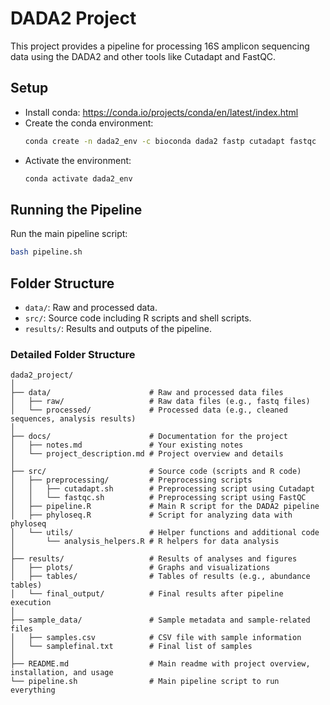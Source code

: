 
# DADA2 Project

This project provides a pipeline for processing 16S amplicon sequencing data using the DADA2 and other tools like Cutadapt and FastQC.

## Setup

- Install conda: https://conda.io/projects/conda/en/latest/index.html
- Create the conda environment:
  ```bash
  conda create -n dada2_env -c bioconda dada2 fastp cutadapt fastqc
  ```
- Activate the environment:
  ```bash
  conda activate dada2_env
  ```

## Running the Pipeline

Run the main pipeline script:
```bash
bash pipeline.sh
```

## Folder Structure

- `data/`: Raw and processed data.
- `src/`: Source code including R scripts and shell scripts.
- `results/`: Results and outputs of the pipeline.

### Detailed Folder Structure

```
dada2_project/
│
├── data/                      # Raw and processed data files
│   ├── raw/                   # Raw data files (e.g., fastq files)
│   └── processed/             # Processed data (e.g., cleaned sequences, analysis results)
│
├── docs/                      # Documentation for the project
│   ├── notes.md               # Your existing notes
│   └── project_description.md # Project overview and details
│
├── src/                       # Source code (scripts and R code)
│   ├── preprocessing/         # Preprocessing scripts
│   │   ├── cutadapt.sh        # Preprocessing script using Cutadapt
│   │   └── fastqc.sh          # Preprocessing script using FastQC
│   ├── pipeline.R             # Main R script for the DADA2 pipeline
│   ├── phyloseq.R             # Script for analyzing data with phyloseq
│   └── utils/                 # Helper functions and additional code
│       └── analysis_helpers.R # R helpers for data analysis
│
├── results/                   # Results of analyses and figures
│   ├── plots/                 # Graphs and visualizations
│   ├── tables/                # Tables of results (e.g., abundance tables)
│   └── final_output/          # Final results after pipeline execution
│
├── sample_data/               # Sample metadata and sample-related files
│   ├── samples.csv            # CSV file with sample information
│   └── samplefinal.txt        # Final list of samples
│
├── README.md                  # Main readme with project overview, installation, and usage
└── pipeline.sh                # Main pipeline script to run everything
```

